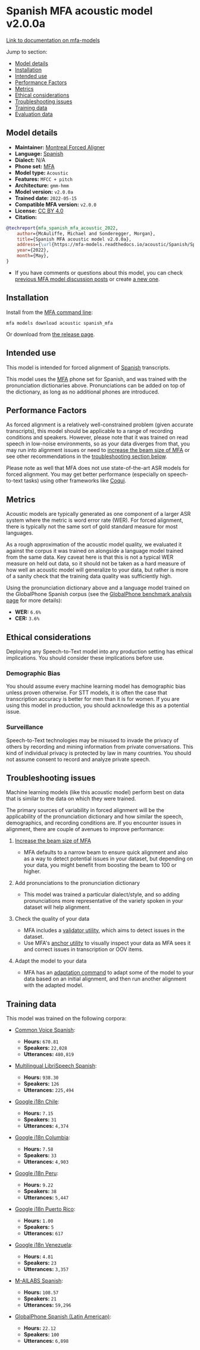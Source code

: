 
# Spanish MFA acoustic model v2.0.0a

[Link to documentation on mfa-models](https://mfa-models.readthedocs.io/en/main/acoustic/spanish_mfa.html)

Jump to section:

- [Model details](#model-details)
- [Installation](#installation)
- [Intended use](#intended-use)
- [Performance Factors](#performance-factors)
- [Metrics](#metrics)
- [Ethical considerations](#ethical-considerations)
- [Troubleshooting issues](#troubleshooting-issues)
- [Training data](#training-data)
- [Evaluation data](#evaluation-data)

## Model details

- **Maintainer:** [Montreal Forced Aligner](https://montreal-forced-aligner.readthedocs.io/)
- **Language:** [Spanish](https://en.wikipedia.org/wiki/Spanish_language)
- **Dialect:** N/A
- **Phone set:** [MFA](https://mfa-models.readthedocs.io/en/refactor/mfa_phone_set.html#spanish)
- **Model type:** `Acoustic`
- **Features:** `MFCC + pitch`
- **Architecture:** `gmm-hmm`
- **Model version:** `v2.0.0a`
- **Trained date:** `2022-05-15`
- **Compatible MFA version:** `v2.0.0`
- **License:** [CC BY 4.0](https://github.com/MontrealCorpusTools/mfa-models/tree/main/acoustic/spanish/mfa/v2.0.0a/LICENSE)
- **Citation:**

```bibtex
@techreport{mfa_spanish_mfa_acoustic_2022,
	author={McAuliffe, Michael and Sonderegger, Morgan},
	title={Spanish MFA acoustic model v2.0.0a},
	address={\url{https://mfa-models.readthedocs.io/acoustic/Spanish/Spanish MFA acoustic model v2_0_0a.html}},
	year={2022},
	month={May},
}
```

- If you have comments or questions about this model, you can check [previous MFA model discussion posts](https://github.com/MontrealCorpusTools/mfa-models/discussions?discussions_q=Spanish+MFA+acoustic+model+v2.0.0a) or create [a new one](https://github.com/MontrealCorpusTools/mfa-models/discussions/new).

## Installation

Install from the [MFA command line](https://montreal-forced-aligner.readthedocs.io/en/latest/user_guide/models/index.html):

```
mfa models download acoustic spanish_mfa
```

Or download from [the release page](https://github.com/MontrealCorpusTools/mfa-models/releases/tag/acoustic-spanish_mfa-v2.0.0a).

## Intended use

This model is intended for forced alignment of [Spanish](https://en.wikipedia.org/wiki/Spanish_language) transcripts.

This model uses the [MFA](https://mfa-models.readthedocs.io/en/refactor/mfa_phone_set.html#spanish) phone set for Spanish, and was trained with the pronunciation dictionaries above. Pronunciations can be added on top of the dictionary, as long as no additional phones are introduced.

## Performance Factors

As forced alignment is a relatively well-constrained problem (given accurate transcripts), this model should be applicable to a range of recording conditions and speakers. However, please note that it was trained on read speech in low-noise environments, so as your data diverges from that, you may run into alignment issues or need to [increase the beam size of MFA](https://montreal-forced-aligner.readthedocs.io/en/latest/user_guide/configuration/#configuring-specific-commands) or see other recommendations in the [troubleshooting section below](#troubleshooting-issues).

Please note as well that MFA does not use state-of-the-art ASR models for forced alignment. You may get better performance (especially on speech-to-text tasks) using other frameworks like [Coqui](https://coqui.ai/).

## Metrics

Acoustic models are typically generated as one component of a larger ASR system where the metric is word error rate (WER). For forced alignment, there is typically not the same sort of gold standard measure for most languages.

As a rough approximation of the acoustic model quality, we evaluated it against the corpus it was trained on alongside a language model trained from the same data.  Key caveat here is that this is not a typical WER measure on held out data, so it should not be taken as a hard measure of how well an acoustic model will generalize to your data, but rather is more of a sanity check that the training data quality was sufficiently high.

Using the pronunciation dictionary above and a language model trained on the GlobalPhone Spanish corpus (see the [GlobalPhone benchmark analysis page](https://montreal-forced-aligner.readthedocs.io/en/latest/benchmarks/globalphone_transcriptions.html) for more details):

- **WER:** `6.6%`
- **CER:** `3.6%`

## Ethical considerations

Deploying any Speech-to-Text model into any production setting has ethical implications. You should consider these implications before use.

### Demographic Bias

You should assume every machine learning model has demographic bias unless proven otherwise. For STT models, it is often the case that transcription accuracy is better for men than it is for women. If you are using this model in production, you should acknowledge this as a potential issue.

### Surveillance

Speech-to-Text technologies may be misused to invade the privacy of others by recording and mining information from private conversations. This kind of individual privacy is protected by law in many countries. You should not assume consent to record and analyze private speech.


## Troubleshooting issues

Machine learning models (like this acoustic model) perform best on data that is similar to the data on which they were trained.

The primary sources of variability in forced alignment will be the applicability of the pronunciation dictionary and how similar the speech, demographics, and recording conditions are. If you encounter issues in alignment, there are couple of avenues to improve performance:

1. [Increase the beam size of MFA](https://montreal-forced-aligner.readthedocs.io/en/latest/user_guide/configuration/#configuring-specific-commands)

   * MFA defaults to a narrow beam to ensure quick alignment and also as a way to detect potential issues in your dataset, but depending on your data, you might benefit from boosting the beam to 100 or higher.

2. Add pronunciations to the pronunciation dictionary

   * This model was trained a particular dialect/style, and so adding pronunciations more representative of the variety spoken in your dataset will help alignment.

3. Check the quality of your data

   * MFA includes a [validator utility](https://montreal-forced-aligner.readthedocs.io/en/latest/user_guide/data_validation.html), which aims to detect issues in the dataset.
   * Use MFA's [anchor utility](https://montreal-forced-aligner.readthedocs.io/en/latest/user_guide/workflows/anchor.html) to visually inspect your data as MFA sees it and correct issues in transcription or OOV items.

4. Adapt the model to your data

   * MFA has an [adaptation command](https://montreal-forced-aligner.readthedocs.io/en/latest/user_guide/workflows/adapt_acoustic_model.html) to adapt some of the model to your data based on an initial alignment, and then run another alignment with the adapted model.

## Training data

This model was trained on the following corpora:



   * [Common Voice Spanish](../../../../corpus/spanish/common_voice_spanish/8.0/README.md):
     * **Hours:** `670.81`
     * **Speakers:** `22,028`
     * **Utterances:** `480,819`

   * [Multilingual LibriSpeech Spanish](../../../../corpus/spanish/multilingual_librispeech_spanish/README.md):
     * **Hours:** `938.30`
     * **Speakers:** `126`
     * **Utterances:** `225,494`

   * [Google i18n Chile](../../../../corpus/spanish/google_i18n_chile/README.md):
     * **Hours:** `7.15`
     * **Speakers:** `31`
     * **Utterances:** `4,374`

   * [Google i18n Columbia](../../../../corpus/spanish/google_i18n_columbia/README.md):
     * **Hours:** `7.58`
     * **Speakers:** `33`
     * **Utterances:** `4,903`

   * [Google i18n Peru](../../../../corpus/spanish/google_i18n_peru/README.md):
     * **Hours:** `9.22`
     * **Speakers:** `38`
     * **Utterances:** `5,447`

   * [Google i18n Puerto Rico](../../../../corpus/spanish/google_i18n_puerto_rico/README.md):
     * **Hours:** `1.00`
     * **Speakers:** `5`
     * **Utterances:** `617`

   * [Google i18n Venezuela](../../../../corpus/spanish/google_i18n_venezuela/README.md):
     * **Hours:** `4.81`
     * **Speakers:** `23`
     * **Utterances:** `3,357`

   * [M-AILABS Spanish](../../../../corpus/spanish/m_ailabs_spanish/README.md):
     * **Hours:** `108.57`
     * **Speakers:** `21`
     * **Utterances:** `59,296`

   * [GlobalPhone Spanish (Latin American)](../../../../corpus/spanish/globalphone_spanish_latin_american/3.1/README.md):
     * **Hours:** `22.12`
     * **Speakers:** `100`
     * **Utterances:** `6,898`
